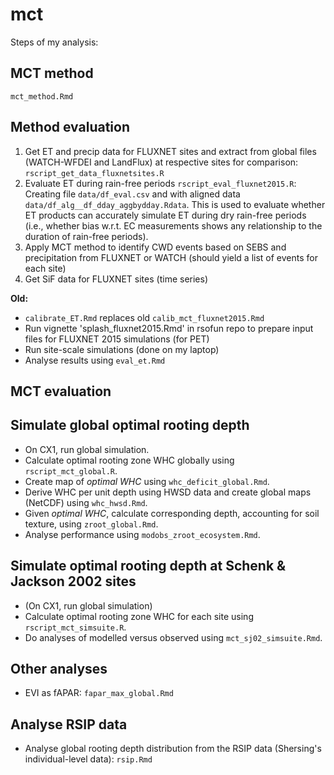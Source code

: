 # mct

Steps of my analysis:

## MCT method

`mct_method.Rmd`

## Method evaluation

1. Get ET and precip data for FLUXNET sites and extract from global files (WATCH-WFDEI and LandFlux) at respective sites for comparison: `rscript_get_data_fluxnetsites.R`
2. Evaluate ET during rain-free periods `rscript_eval_fluxnet2015.R`: Creating file `data/df_eval.csv` and with aligned data `data/df_alg__df_dday_aggbydday.Rdata`. This is used to evaluate whether ET products can accurately simulate ET during dry rain-free periods (i.e., whether bias w.r.t. EC measurements shows any relationship to the duration of rain-free periods).
3. Apply MCT method to identify CWD events based on SEBS and precipitation from FLUXNET or WATCH (should yield a list of events for each site)
4. Get SiF data for FLUXNET sites (time series)

**Old:**
- `calibrate_ET.Rmd` replaces old `calib_mct_fluxnet2015.Rmd`
- Run vignette 'splash_fluxnet2015.Rmd' in rsofun repo to prepare input files for FLUXNET 2015 simulations (for PET)
- Run site-scale simulations (done on my laptop)
- Analyse results using `eval_et.Rmd`


## MCT evaluation



## Simulate global optimal rooting depth

- On CX1, run global simulation.
- Calculate optimal rooting zone WHC globally using `rscript_mct_global.R`.
- Create map of *optimal WHC* using `whc_deficit_global.Rmd`.
- Derive WHC per unit depth using HWSD data and create global maps (NetCDF) using `whc_hwsd.Rmd`.
- Given *optimal WHC*, calculate corresponding depth, accounting for soil texture, using `zroot_global.Rmd`.
- Analyse performance using `modobs_zroot_ecosystem.Rmd`.

## Simulate optimal rooting depth at Schenk & Jackson 2002 sites

- (On CX1, run global simulation)
- Calculate optimal rooting zone WHC for each site using `rscript_mct_simsuite.R`.
- Do analyses of modelled versus observed using `mct_sj02_simsuite.Rmd`.

## Other analyses

- EVI as fAPAR: `fapar_max_global.Rmd`

## Analyse RSIP data

- Analyse global rooting depth distribution from the RSIP data (Shersing's individual-level data): `rsip.Rmd`



